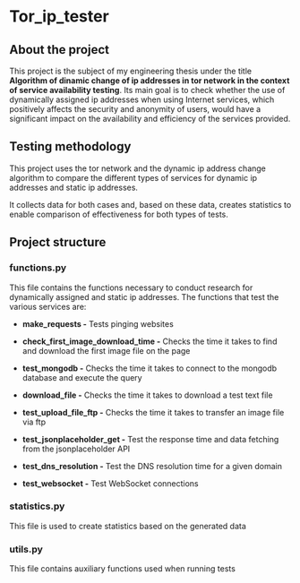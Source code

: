 # Tor_ip_tester

## About the project

 This project is the subject of my engineering thesis under the title **Algorithm of dinamic change of ip addresses in tor network in the context of service availability testing**. Its main goal is to check whether the use of dynamically assigned ip addresses when using Internet services, which positively affects the security and anonymity of users, would have a significant impact on the availability and efficiency of the services provided.

 ## Testing methodology

 This project uses the tor network and the dynamic ip address change algorithm to compare the different types of services for dynamic ip addresses and static ip addresses. 

 It collects data for both cases and, based on these data, creates statistics to enable comparison of effectiveness for both types of tests.

 ## Project structure

 ### functions.py
 
 This file contains the functions necessary to conduct research for dynamically assigned and static ip addresses. The functions that test the various services are:  

  - **make_requests -** Tests pinging websites
  
  - **check_first_image_download_time -** Checks the time it takes to find and download the first image file on the page

  - **test_mongodb -** Checks the time it takes to connect to the mongodb database and execute the query

  - **download_file -** Checks the time it takes to download a test text file
  
  - **test_upload_file_ftp -** Checks the time it takes to transfer an image file via ftp
  
  - **test_jsonplaceholder_get -** Test the response time and data fetching from the jsonplaceholder API
  
  - **test_dns_resolution -** Test the DNS resolution time for a given domain
  
  - **test_websocket -** Test WebSocket connections
  
### statistics.py

This file is used to create statistics based on the generated data

### utils.py

This file contains auxiliary functions used when running tests


  



